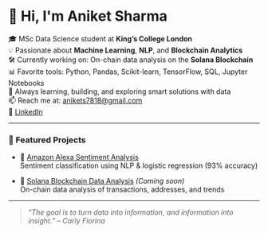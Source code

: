# 👋 Hi, I'm Aniket Sharma

🎓 MSc Data Science student at **King’s College London**  
💡 Passionate about **Machine Learning**, **NLP**, and **Blockchain Analytics**  
🛠️ Currently working on: On-chain data analysis on the **Solana Blockchain**  
📊 Favorite tools: Python, Pandas, Scikit-learn, TensorFlow, SQL, Jupyter Notebooks  
🌱 Always learning, building, and exploring smart solutions with data  
📫 Reach me at: [anikets7818@gmail.com](mailto:anikets7818@gmail.com)  
🔗 [LinkedIn]([[https://www.linkedin.com/in/aniketsharma-ds/](https://www.linkedin.com/in/aniket-sharma-583474202/)](https://www.linkedin.com/in/aniket-sharma-583474202/))

---

### 📌 Featured Projects
- 🧠 [Amazon Alexa Sentiment Analysis](https://github.com/Aniket381/Amazon-Alexa-Reviews)  
  Sentiment classification using NLP & logistic regression (93% accuracy)

- 🚀 [Solana Blockchain Data Analysis](#) *(Coming soon)*  
  On-chain data analysis of transactions, addresses, and trends

---

> *“The goal is to turn data into information, and information into insight.” – Carly Fiorina*
